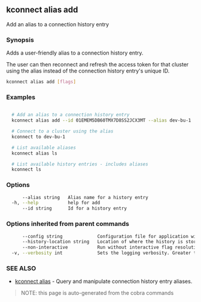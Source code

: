 ## kconnect alias add

Add an alias to a connection history entry

### Synopsis


Adds a user-friendly alias to a connection history entry.

The user can then reconnect and refresh the access token for that cluster using 
the alias instead of the connection history entry's unique ID.


```bash
kconnect alias add [flags]
```

### Examples

```bash

  # Add an alias to a connection history entry
  kconnect alias add --id 01EMEM5DB60TMX7D8SS2JCX3MT --alias dev-bu-1

  # Connect to a cluster using the alias
  kconnect to dev-bu-1

  # List available aliases
  kconnect alias ls

  # List available history entries - includes aliases
  kconnect ls

```

### Options

```bash
      --alias string   Alias name for a history entry
  -h, --help           help for add
      --id string      Id for a history entry
```

### Options inherited from parent commands

```bash
      --config string             Configuration file for application wide defaults. (default "$HOME/.kconnect/config.yaml")
      --history-location string   Location of where the history is stored. (default "$HOME/.kconnect/history.yaml")
      --non-interactive           Run without interactive flag resolution
  -v, --verbosity int             Sets the logging verbosity. Greater than 0 is debug and greater than 9 is trace.
```

### SEE ALSO

* [kconnect alias](alias.md)	 - Query and manipulate connection history entry aliases.


> NOTE: this page is auto-generated from the cobra commands
